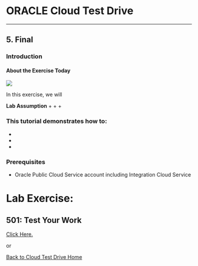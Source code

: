 # ORACLE Cloud Test Drive #
-----
## 5. Final  ##

### Introduction ###

#### About the Exercise Today ####

![](images/xxxc.png)

In this exercise, we will 

**Lab Assumption**
+ 
+ 
+ 

### This tutorial demonstrates how to: ###
- 
- 
- 

### Prerequisites ###
- Oracle Public Cloud Service account including Integration Cloud Service

# Lab Exercise: #

## 501: Test Your Work ##

[Click Here.](501-FinalTestLab.md)

or

[Back to Cloud Test Drive Home](../README.md)
